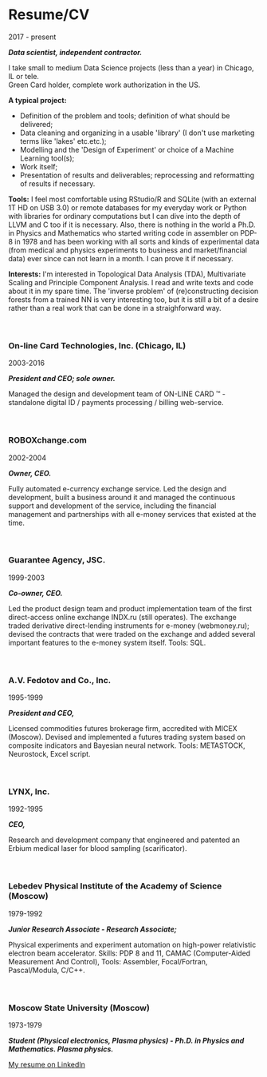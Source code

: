 # Resume/CV

2017 - present

__*Data scientist, independent contractor.*__

I take small to medium Data Science projects (less than a year) in Chicago, IL or tele.<br>
Green Card holder, complete work authorization in the US.

__A typical project:__
- Definition of the problem and tools; definition of what should be delivered;
- Data cleaning and organizing in a usable 'library' (I don't use marketing terms like 'lakes' etc.etc.);
- Modelling and the 'Design of Experiment' or choice of a Machine Learning tool(s);
- Work itself;
- Presentation of results and deliverables; reprocessing and reformatting of results if necessary.

__Tools:__ I feel most comfortable using RStudio/R and SQLite (with an external 1T HD on USB 3.0) or remote databases for my everyday work or Python with libraries for ordinary computations but I can dive into the depth of LLVM and C too if it is necessary. Also, there is nothing in the world a Ph.D. in Physics and Mathematics who started writing code in assembler on PDP-8 in 1978 and has been working with all sorts and kinds of experimental data (from medical and physics experiments to business and market/financial data) ever since can not learn in a month. I can prove it if necessary.<br>

__Interests:__ I'm interested in Topological Data Analysis (TDA), Multivariate Scaling and Principle Component Analysis. I read and write texts and code about it in my spare time. The 'inverse problem' of (re)constructing decision forests from a trained NN is very interesting too, but it is still a bit of a desire rather than a real work that can be done in a straighforward way.
<br><br><br>
### On-line Card Technologies, Inc. (Chicago, IL)
2003-2016

__*President and CEO; sole owner.*__

Managed the design and development team of ON-LINE CARD ™ - standalone digital ID / payments processing / billing web-service.
<br><br><br>
### ROBOXchange.com
2002-2004

__*Owner, CEO.*__

Fully automated e-currency exchange service.
Led the design and development, built a business around it and managed the continuous support and development of the service, including the financial management and partnerships with all e-money services that existed at the time.
<br><br><br>
### Guarantee Agency, JSC.
1999-2003

__*Co-owner, CEO.*__

Led the product design team and product implementation team of the first direct-access online exchange INDX.ru (still operates). The exchange traded derivative direct-lending instruments for e-money (webmoney.ru); 
devised the contracts that were traded on the exchange and added several important features to the e-money system itself.
Tools: SQL.
<br><br><br>
### A.V. Fedotov and Co., Inc.
1995-1999

__*President and CEO,*__

Licensed commodities futures brokerage firm, accredited with MICEX (Moscow).
Devised and implemented a futures trading system based on composite indicators and Bayesian neural network.
Tools: METASTOCK, Neurostock, Excel script.
<br><br><br>
### LYNX, Inc.
1992-1995

__*CEO,*__

Research and development company that engineered and patented an Erbium medical laser for blood sampling (scarificator).
<br><br><br>
### Lebedev Physical Institute of the Academy of Science (Moscow)
1979-1992

__*Junior Research Associate - Research Associate;*__

Physical experiments and experiment automation on high-power relativistic electron beam accelerator.
Skills: PDP 8 and 11, CAMAC (Computer-Aided Measurement And Control), 
Tools: Assembler, Focal/Fortran, Pascal/Modula, C/C++.
<br><br><br>
### Moscow State University (Moscow)
1973-1979

__*Student (Physical electronics, Plasma physics) - Ph.D. in Physics and Mathematics. Plasma physics.*__

[My resume on LinkedIn](https://www.linkedin.com/in/alexfedotov/)
